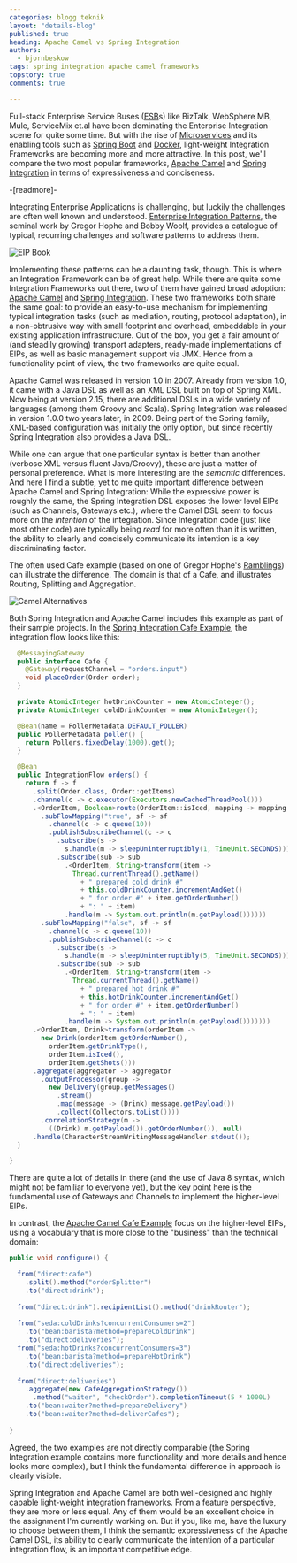 ```yaml
---
categories: blogg teknik
layout: "details-blog"
published: true
heading: Apache Camel vs Spring Integration
authors: 
  - bjornbeskow
tags: spring integration apache camel frameworks
topstory: true
comments: true

---
```


Full-stack Enterprise Service Buses ([ESB]s) like BizTalk, WebSphere MB, Mule, ServiceMix et.al have been dominating the Enterprise Integration scene for quite some time. But with the rise of [Microservices] and its enabling tools such as [Spring Boot] and [Docker],  light-weight Integration Frameworks are becoming more and more attractive. In this post, we'll compare the two most popular frameworks, [Apache Camel] and [Spring Integration] in terms of expressiveness and conciseness.

-[readmore]-

[comment]: # (Links)
[Spring Integration]: http://projects.spring.io/spring-integration/
[Spring Integration Cafe Example]: https://github.com/spring-projects/spring-integration-samples/tree/master/dsl/cafe-dsl
[Apache Camel]: http://camel.apache.org/
[Apache Camel Cafe Example]: http://camel.apache.org/cafe-example.html
[ESB]: https://en.wikipedia.org/wiki/Enterprise_service_bus
[Microservices]: https://callistaenterprise.se/blogg/teknik/2015/05/20/blog-series-building-microservices/
[Spring Boot]: http://projects.spring.io/spring-boot/
[Docker]: https://www.docker.com/
[Enterprise Integration Patterns]: http://www.enterpriseintegrationpatterns.com/
[Ramblings]: http://www.eaipatterns.com/ramblings.html

[comment]: # (Images)
[EIP-book]: /assets/blogg/apache-camel-vs-spring-integration/eip-book.png
[cafe-example]: /assets/blogg/apache-camel-vs-spring-integration/cafe-example.png

Integrating Enterprise Applications is challenging, but luckily the challenges are often well known and understood. [Enterprise Integration Patterns], the seminal work by Gregor Hophe and Bobby Woolf, provides a catalogue of typical, recurring challenges and software patterns to address them.

![EIP Book][EIP-book]

Implementing these patterns can be a daunting task, though. This is where an Integration Framework can be of great help. While there are quite some Integration Frameworks out there, two of them have gained broad adoption: [Apache Camel] and [Spring Integration]. These two frameworks both share the same goal: to provide an easy-to-use mechanism for implementing typical integration tasks (such as mediation, routing, protocol adaptation), in a non-obtrusive way with small footprint and overhead, embeddable in your existing application infrastructure. Out of the box, you get a fair amount of (and steadily growing) transport adapters, ready-made implementations of EIPs, as well as basic management support via JMX. Hence from a functionality point of view, the two frameworks are quite equal.

Apache Camel was released in version 1.0 in 2007. Already from version 1.0, it came with a Java DSL as well as an XML DSL built on top of Spring XML. Now being at version 2.15, there are additional DSLs in a wide variety of languages (among them Groovy and Scala). Spring Integration was released in version 1.0.0 two years later, in 2009. Being part of the Spring family, XML-based configuration was initially the only option, but since recently Spring Integration also provides a Java DSL.

While one can argue that one particular syntax is better than another (verbose XML versus fluent Java/Groovy), these are just a matter of personal preference. What is more interesting are the *semantic* differences. And here I find a subtle, yet to me quite important difference between Apache Camel and Spring Integration: While the expressive power is roughly the same, the Spring Integration DSL exposes the lower level EIPs (such as Channels, Gateways etc.), where the Camel DSL seem to focus more on the *intention* of the integration. Since Integration code (just like most other code) are typically being *read* for more often than it is written, the ability to clearly and concisely communicate its intention is a key discriminating factor.

The often used Cafe example (based on one of Gregor Hophe's [Ramblings]) can illustrate the difference. The domain is that of a Cafe, and illustrates Routing, Splitting and Aggregation.

![Camel Alternatives][cafe-example]

Both Spring Integration and Apache Camel includes this example as part of their sample projects. In the [Spring Integration Cafe Example], the integration flow looks like this:

~~~ Java
  @MessagingGateway
  public interface Cafe {
  	@Gateway(requestChannel = "orders.input")
  	void placeOrder(Order order);
  }

  private AtomicInteger hotDrinkCounter = new AtomicInteger();
  private AtomicInteger coldDrinkCounter = new AtomicInteger();

  @Bean(name = PollerMetadata.DEFAULT_POLLER)
  public PollerMetadata poller() {
  	return Pollers.fixedDelay(1000).get();
  }

  @Bean
  public IntegrationFlow orders() {
  	return f -> f
  	  .split(Order.class, Order::getItems)
  	  .channel(c -> c.executor(Executors.newCachedThreadPool()))
  	  .<OrderItem, Boolean>route(OrderItem::isIced, mapping -> mapping
  	    .subFlowMapping("true", sf -> sf
  	      .channel(c -> c.queue(10))
  	      .publishSubscribeChannel(c -> c
  	        .subscribe(s ->
  	          s.handle(m -> sleepUninterruptibly(1, TimeUnit.SECONDS)))
  	        .subscribe(sub -> sub
  	          .<OrderItem, String>transform(item ->
  	            Thread.currentThread().getName()
  	              + " prepared cold drink #"
  	              + this.coldDrinkCounter.incrementAndGet()
  	              + " for order #" + item.getOrderNumber()
  	              + ": " + item)
  	          .handle(m -> System.out.println(m.getPayload())))))
  	    .subFlowMapping("false", sf -> sf
  	      .channel(c -> c.queue(10))
  	      .publishSubscribeChannel(c -> c
  	        .subscribe(s ->
  	          s.handle(m -> sleepUninterruptibly(5, TimeUnit.SECONDS)))
  	        .subscribe(sub -> sub
  	          .<OrderItem, String>transform(item ->
  	            Thread.currentThread().getName()
  	              + " prepared hot drink #"
  	              + this.hotDrinkCounter.incrementAndGet()
  	              + " for order #" + item.getOrderNumber()
  	              + ": " + item)
  	          .handle(m -> System.out.println(m.getPayload()))))))
  	  .<OrderItem, Drink>transform(orderItem ->
  	    new Drink(orderItem.getOrderNumber(),
  	      orderItem.getDrinkType(),
  	      orderItem.isIced(),
  	      orderItem.getShots()))
  	  .aggregate(aggregator -> aggregator
  	    .outputProcessor(group ->
  	      new Delivery(group.getMessages()
  	        .stream()
  	        .map(message -> (Drink) message.getPayload())
  	        .collect(Collectors.toList())))
  	    .correlationStrategy(m ->
  	      ((Drink) m.getPayload()).getOrderNumber()), null)
  	  .handle(CharacterStreamWritingMessageHandler.stdout());
  }

}
~~~

There are quite a lot of details in there (and the use of Java 8 syntax, which might not be familiar to everyone yet), but the key point here is the fundamental use of Gateways and Channels to implement the higher-level EIPs.

In contrast, the [Apache Camel Cafe Example] focus on the higher-level EIPs, using a vocabulary that is more close to the "business" than the technical domain: 

~~~ Java
public void configure() {

  from("direct:cafe")
    .split().method("orderSplitter")
    .to("direct:drink");
    
  from("direct:drink").recipientList().method("drinkRouter");
  
  from("seda:coldDrinks?concurrentConsumers=2")
    .to("bean:barista?method=prepareColdDrink")
    .to("direct:deliveries");
  from("seda:hotDrinks?concurrentConsumers=3")
    .to("bean:barista?method=prepareHotDrink")
    .to("direct:deliveries");
    
  from("direct:deliveries")
    .aggregate(new CafeAggregationStrategy())
      .method("waiter", "checkOrder").completionTimeout(5 * 1000L)
    .to("bean:waiter?method=prepareDelivery")
    .to("bean:waiter?method=deliverCafes");
 
}
~~~

Agreed, the two examples are not directly comparable (the Spring Integration example contains more functionality and more details and hence looks more complex), but I think the fundamental difference in approach is clearly visible.

Spring Integration and Apache Camel are both well-designed and highly capable light-weight integration frameworks. From a feature perspective, they are more or less equal. Any of them would be an excellent choice in the assignment I'm currently working on. But if you, like me, have the luxury to choose between them, I think the semantic expressiveness of the Apache Camel DSL, its ability to clearly communicate the intention of a particular integration flow, is an important competitive edge.